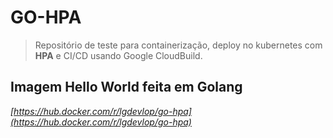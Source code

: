 GO-HPA
===================

> Repositório de teste para containerização, deploy no kubernetes com **HPA** e CI/CD usando Google CloudBuild.

## Imagem Hello World feita em Golang

*[https://hub.docker.com/r/lgdevlop/go-hpa](https://hub.docker.com/r/lgdevlop/go-hpa)*

